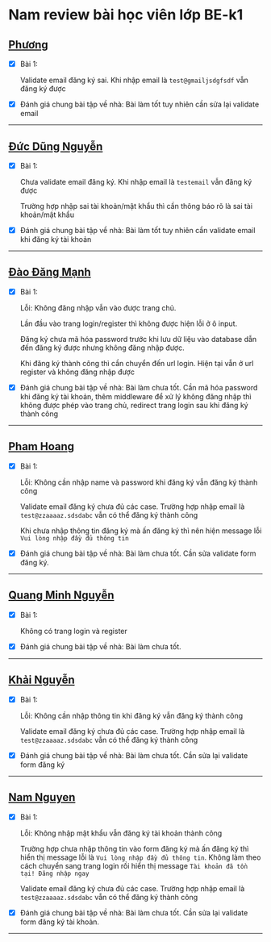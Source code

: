# Nam review bài học viên lớp BE-k1

## [Phương](https://github.com/phuongnd168/back-end-f8/tree/main/Buoi23_24)

- [x] Bài 1:

  Validate email đăng ký sai. Khi nhập email là `test@gmailjsdgfsdf` vẫn đăng ký được

- [x] Đánh giá chung bài tập về nhà: Bài làm tốt tuy nhiên cần sửa lại validate email

---

## [Đức Dũng Nguyễn](https://github.com/dungng1321/NodeJS-Offline-Exercise/tree/main/day24)

- [x] Bài 1:

  Chưa validate email đăng ký. Khi nhập email là `testemail` vẫn đăng ký được

  Trường hợp nhập sai tài khoản/mật khẩu thì cần thông báo rõ là sai tài khoản/mật khẩu

- [x] Đánh giá chung bài tập về nhà: Bài làm tốt tuy nhiên cần validate email khi đăng ký tài khoản

---

## [Đào Đăng Mạnh](https://github.com/Dangmanh2001/F8-BE-k1/tree/main/Baitapbuoi24)

- [x] Bài 1:

  Lỗi: Không đăng nhập vẫn vào được trang chủ.

  Lần đầu vào trang login/register thì không được hiện lỗi ở ô input.

  Đăng ký chưa mã hóa password trước khi lưu dữ liệu vào database dẫn đến đăng ký được nhưng không đăng nhập được.

  Khi đăng ký thành công thì cần chuyển đến url login. Hiện tại vẫn ở url register và không đăng nhập được

- [x] Đánh giá chung bài tập về nhà: Bài làm chưa tốt. Cần mã hóa password khi đăng ký tài khoản, thêm middleware để xử lý không đăng nhập thì không được phép vào trang chủ, redirect trang login sau khi đăng ký thành công

---

## [Pham Hoang](https://github.com/palkma-byte/f8-backend-k1/tree/main/HW/HW24)

- [x] Bài 1:

  Lỗi: Không cần nhập name và password khi đăng ký vẫn đăng ký thành công

  Validate email đăng ký chưa đủ các case. Trường hợp nhập email là `test@zzaaaaz.sdsdabc` vẫn có thể đăng ký thành công

  Khi chưa nhập thông tin đăng ký mà ấn đăng ký thì nên hiện message lỗi `Vui lòng nhập đầy đủ thông tin`

- [x] Đánh giá chung bài tập về nhà: Bài làm chưa tốt. Cần sửa validate form đăng ký.

---

## [Quang Minh Nguyễn](https://github.com/wex-alacrity/F8_BE_QuangMinh/tree/main/buoi24)

- [x] Bài 1:

  Không có trang login và register

- [x] Đánh giá chung bài tập về nhà: Bài làm chưa tốt.

---

## [Khải Nguyễn](https://github.com/nguyenkhai1311/be-nodejs-k1/tree/main/Day-24)

- [x] Bài 1:

  Lỗi: Không cần nhập thông tin khi đăng ký vẫn đăng ký thành công

  Validate email đăng ký chưa đủ các case. Trường hợp nhập email là `test@zzaaaaz.sdsdabc` vẫn có thể đăng ký thành công

- [x] Đánh giá chung bài tập về nhà: Bài làm chưa tốt. Cần sửa lại validate form đăng ký

---

## [Nam Nguyen](https://github.com/namdctry/backend-F8-btvn/tree/main/btvn-b24)

- [x] Bài 1:

  Lỗi: Không nhập mật khẩu vẫn đăng ký tài khoản thành công

  Trường hợp chưa nhập thông tin vào form đăng ký mà ấn đăng ký thì hiển thị message lỗi là `Vui lòng nhập đầy đủ thông tin`. Không làm theo cách chuyển sang trang login rồi hiển thị message `Tài khoản đã tồn tại! Đăng nhập ngay`

  Validate email đăng ký chưa đủ các case. Trường hợp nhập email là `test@zzaaaaz.sdsdabc` vẫn có thể đăng ký thành công

- [x] Đánh giá chung bài tập về nhà: Bài làm chưa tốt. Cần sửa lại validate form đăng ký tài khoản.

---

